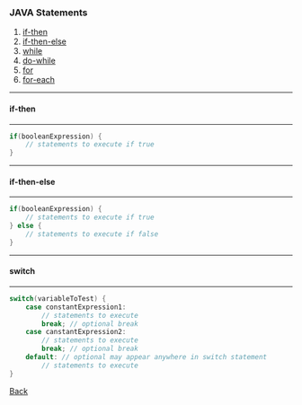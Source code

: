 ### JAVA Statements
1. [if-then](#if-then)
2. [if-then-else](#if-then-else)
4. [while](while/README.md)
5. [do-while](do-while/README.md)
6. [for](for/README.md)
7. [for-each](for-each/README.md)

<hr/>

#### <a name="if-then"></a>if-then

<hr/>

```java
if(booleanExpression) {
    // statements to execute if true
}
```
<hr/>

#### <a name="if-then-else"></a>if-then-else

<hr/>

```java
if(booleanExpression) {
    // statements to execute if true
} else {
    // statements to execute if false
}
```
<hr/>

#### switch

<hr/>

```java
switch(variableToTest) {
    case constantExpression1:
        // statements to execute
        break; // optional break
    case canstantExpression2:
        // statements to execute
        break; // optional break
    default: // optional may appear anywhere in switch statement
        // statements to execute
}
```

[Back](../)

